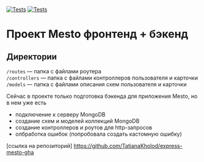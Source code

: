 [![Tests](../../actions/workflows/tests-13-sprint.yml/badge.svg)](../../actions/workflows/tests-13-sprint.yml) [![Tests](../../actions/workflows/tests-14-sprint.yml/badge.svg)](../../actions/workflows/tests-14-sprint.yml)
# Проект Mesto фронтенд + бэкенд


## Директории

`/routes` — папка с файлами роутера  
`/controllers` — папка с файлами контроллеров пользователя и карточки   
`/models` — папка с файлами описания схем пользователя и карточки  

Сейчас в проекте только подготовка бэкенда для приложения Mesto, но в нем уже есть

* подключение к серверу MongoDB
* создание схем и моделей коллекций MongoDB
* создание контроллеров и роутов для http-запросов
* олбработка ошибок (попробовала создать кастомную ошибку)

[ссылка на репозиторий] https://github.com/TatianaKholod/express-mesto-gha
